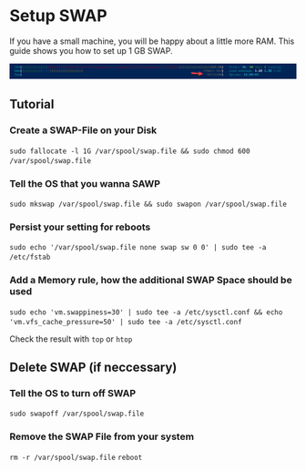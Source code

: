 # Setup SWAP

If you have a small machine, you will be happy about a little more RAM. This guide shows you how to set up 1 GB SWAP.


![GitHub Logo](/images/swap.png)

## Tutorial
### Create a SWAP-File on your Disk
```sudo fallocate -l 1G /var/spool/swap.file && sudo chmod 600 /var/spool/swap.file```
### Tell the OS that you wanna SAWP
```sudo mkswap /var/spool/swap.file && sudo swapon /var/spool/swap.file```
### Persist your setting for reboots
```sudo echo '/var/spool/swap.file none swap sw 0 0' | sudo tee -a /etc/fstab```
### Add a Memory rule, how the additional SWAP Space should be used
```sudo echo 'vm.swappiness=30' | sudo tee -a /etc/sysctl.conf && echo 'vm.vfs_cache_pressure=50' | sudo tee -a /etc/sysctl.conf```

Check the result with `top` or `htop`

## Delete SWAP (if neccessary)
### Tell the OS to turn off SWAP
```sudo swapoff /var/spool/swap.file```
### Remove the SWAP File from your system
```rm -r /var/spool/swap.file```
`reboot`
